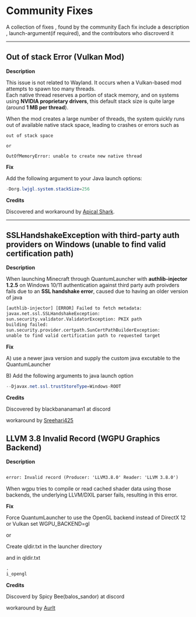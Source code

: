 # Community Fixes

A collection of fixes , found by the community
Each fix include a description , launch-argument(if required), and the contributors who discroverd it 


---

## Out of stack Error (Vulkan Mod)


**Description**

This issue is not related to Wayland. It occurs when a Vulkan-based mod attempts to spawn too many threads.  
Each native thread reserves a portion of stack memory, and on systems using **NVIDIA proprietary drivers**, this default stack size is quite large (around **1 MB per thread**). 

When the mod creates a large number of threads, the system quickly runs out of available native stack space, leading to crashes or errors such as 
```log
out of stack space

or 

OutOfMemoryError: unable to create new native thread
```
**Fix**

Add the following argument to your Java launch options:

```java
-Dorg.lwjgl.system.stackSize=256
```

**Credits**

Discovered and workaround by [Apical Shark](https://github.com/apicalshark/).

---

## SSLHandshakeException with third-party auth providers on Windows (unable to find valid certification path)

**Description**

When launching Minecraft through QuantumLauncher with **authlib-injector 1.2.5** on Windows 10/11 authentication against third party auth proivders fails due to an **SSL handshake error**, caused due to having an older version of java
```txt
[authlib-injector] [ERROR] Failed to fetch metadata:
javax.net.ssl.SSLHandshakeException: 
sun.security.validator.ValidatorException: PKIX path 
building failed: 
sun.security.provider.certpath.SunCertPathBuilderException: 
unable to find valid certification path to requested target
```

**Fix**

A) use a newer java version and supply the custom java excutable to the QuantumLauncher

B) Add the following arguments to java launch option

```java
--Djavax.net.ssl.trustStoreType=Windows-ROOT
```

**Credits**

Discovered by blackbananaman1 at discord

workaround by [Sreehari425](https://github.com/Sreehari425/)


## LLVM 3.8 Invalid Record (WGPU Graphics Backend)

**Description**

```txt

error: Invalid record (Producer: 'LLVM3.8.0' Reader: 'LLVM 3.8.0')

```

When wgpu tries to compile or read cached shader data using those backends, the underlying LLVM/DXIL parser fails, resulting in this error.

**Fix**

Force QuantumLauncher to use the OpenGL backend instead of DirectX 12 or Vulkan
set WGPU_BACKEND=gl

or

Create qldir.txt in the launcher directory

and in qldir.txt

```txt
.
i_opengl
```

**Credits**

Discoverd by Spicy Bee(balos_sandor) at discord

workaround by [Aurlt](https://github.com/Aurlt)  
   
    
